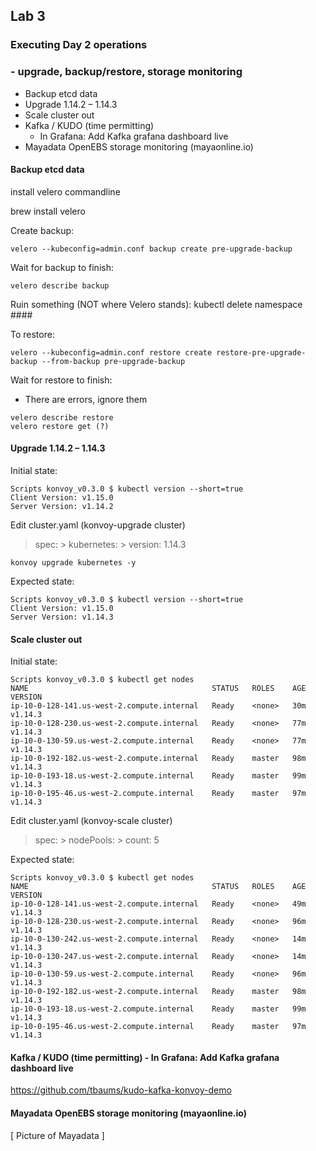 ## Lab 3

### Executing Day 2 operations
### - upgrade, backup/restore, storage monitoring

- Backup etcd data
- Upgrade 1.14.2 – 1.14.3
- Scale cluster out
- Kafka / KUDO (time permitting)
    - In Grafana: Add Kafka grafana dashboard live
- Mayadata OpenEBS storage monitoring (mayaonline.io)

#### Backup etcd data

install velero commandline

brew install velero

Create backup:
```
velero --kubeconfig=admin.conf backup create pre-upgrade-backup
```

Wait for backup to finish:
```
velero describe backup
```

Ruin something (NOT where Velero stands):
kubectl delete namespace ####

To restore:
```
velero --kubeconfig=admin.conf restore create restore-pre-upgrade-backup --from-backup pre-upgrade-backup
```

Wait for restore to finish:
-  There are errors, ignore them
```
velero describe restore
velero restore get (?)
```

#### Upgrade 1.14.2 – 1.14.3
Initial state:
```
Scripts konvoy_v0.3.0 $ kubectl version --short=true
Client Version: v1.15.0
Server Version: v1.14.2
```

Edit cluster.yaml (konvoy-upgrade cluster)
 > spec: > kubernetes: > version: 1.14.3

```
konvoy upgrade kubernetes -y
```

Expected state:
```
Scripts konvoy_v0.3.0 $ kubectl version --short=true
Client Version: v1.15.0
Server Version: v1.14.3
```

#### Scale cluster out
Initial state:
```
Scripts konvoy_v0.3.0 $ kubectl get nodes
NAME                                         STATUS   ROLES    AGE   VERSION
ip-10-0-128-141.us-west-2.compute.internal   Ready    <none>   30m   v1.14.3
ip-10-0-128-230.us-west-2.compute.internal   Ready    <none>   77m   v1.14.3
ip-10-0-130-59.us-west-2.compute.internal    Ready    <none>   77m   v1.14.3
ip-10-0-192-182.us-west-2.compute.internal   Ready    master   98m   v1.14.3
ip-10-0-193-18.us-west-2.compute.internal    Ready    master   99m   v1.14.3
ip-10-0-195-46.us-west-2.compute.internal    Ready    master   97m   v1.14.3
```

Edit cluster.yaml (konvoy-scale cluster)
 > spec: > nodePools: > count: 5

Expected state:
```
Scripts konvoy_v0.3.0 $ kubectl get nodes
NAME                                         STATUS   ROLES    AGE   VERSION
ip-10-0-128-141.us-west-2.compute.internal   Ready    <none>   49m   v1.14.3
ip-10-0-128-230.us-west-2.compute.internal   Ready    <none>   96m   v1.14.3
ip-10-0-130-242.us-west-2.compute.internal   Ready    <none>   14m   v1.14.3
ip-10-0-130-247.us-west-2.compute.internal   Ready    <none>   14m   v1.14.3
ip-10-0-130-59.us-west-2.compute.internal    Ready    <none>   96m   v1.14.3
ip-10-0-192-182.us-west-2.compute.internal   Ready    master   98m   v1.14.3
ip-10-0-193-18.us-west-2.compute.internal    Ready    master   99m   v1.14.3
ip-10-0-195-46.us-west-2.compute.internal    Ready    master   97m   v1.14.3
```

#### Kafka / KUDO (time permitting) - In Grafana: Add Kafka grafana dashboard live

https://github.com/tbaums/kudo-kafka-konvoy-demo

#### Mayadata OpenEBS storage monitoring (mayaonline.io)

[ Picture of Mayadata ]
